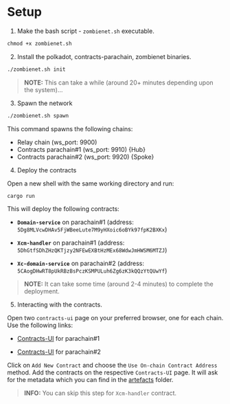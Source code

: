 # Setup

1. Make the bash script - `zombienet.sh` executable.

```cmd
chmod +x zombienet.sh
```

2. Install the polkadot, contracts-parachain, zombienet binaries.

```cmd
./zombienet.sh init
```

> **NOTE:** This can take a while (around 20+ minutes depending upon the system)...

3. Spawn the network

```cmd
./zombienet.sh spawn
```

This command spawns the following chains:

- Relay chain (ws_port: 9900)  
- Contracts parachain#1 (ws_port: 9910) {Hub}  
- Contracts parachain#2 (ws_port: 9920) {Spoke}  

4. Deploy the contracts

Open a new shell with the same working directory and run:

```cmd
cargo run
```

This will deploy the following contracts:

- **`Domain-service`** on parachain#1 (address: `5Dg8MLVcwDHAv5FjWBeeLute7M9yHXoic6oBYk97fpK2BXKx`)

- **`Xcm-handler`** on parachain#1 (address: `5DhGtfSDhZHzQKTjzy2NFEwEXBtHzMEx68WdwJmHWSM6MTZJ`)

- **`Xc-domain-service`** on parachain#2 (address: `5CAogDHwRT8pUkRBzBsPczKSMPULuh6Zg6zK3kQQzYtQUwYf`)

> **NOTE:** It can take some time (around 2-4 minutes) to complete the deployment.

5. Interacting with the contracts.

Open two `contracts-ui` page on your preferred browser, one for each chain. Use the following links:

- [Contracts-UI](https://contracts-ui.substrate.io/?rpc=ws://127.0.0.1:9910) for parachain#1

- [Contracts-UI](https://contracts-ui.substrate.io/?rpc=ws://127.0.0.1:9920) for parachain#2

Click on `Add New Contract` and choose the `Use On-chain Contract Address` method. Add the contracts on the respective `Contracts-UI` page. It will ask for the metadata which you can find in the [artefacts](./artefacts/) folder.

> **INFO:** You can skip this step for `Xcm-handler` contract.
